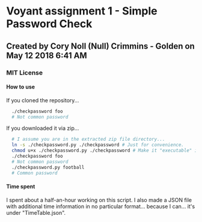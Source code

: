 # Voyant assignment 1 - Simple Password Check

## Created by Cory Noll (Null) Crimmins - Golden on May 12 2018 6:41 AM

### MIT License

#### How to use

If you cloned the repository...

```bash
  ./checkpassword foo
  # Not common password
```

If you downloaded it via zip...

```bash
  # I assume you are in the extracted zip file directory...
  ln -s ./checkpassword.py ./checkpassword # Just for convenience.
  chmod u+x ./checkpassword.py ./checkpassword # Make it "executable" in bash
  ./checkpassword foo
  # Not common password
  ./checkpassword.py football
  # Common password
```

#### Time spent

I spent about a half-an-hour working on this script. I also made a JSON file with additional time information in no particular format... because I can... it's under "TimeTable.json".
